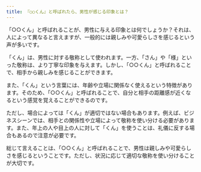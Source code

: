 ```yaml
---
title: 『○○くん』と呼ばれたら、男性が感じる印象とは？
---
```


「○○くん」と呼ばれることが、男性に与える印象とは何でしょうか？それは、人によって異なると言えますが、一般的には親しみや可愛らしさを感じるという声が多いです。

「くん」は、男性に対する敬称として使われます。一方、「さん」や「様」といった敬称は、より丁寧な印象を与えます。しかし、「○○くん」と呼ばれることで、相手から親しみを感じることができます。

また、「くん」という言葉には、年齢や立場に関係なく使えるという特徴があります。そのため、「○○くん」と呼ばれることで、自分と相手の距離感が近くなるという感覚を覚えることができるのです。

ただし、場合によっては「くん」が適切ではない場合もあります。例えば、ビジネスシーンでは、相手との関係性や立場によって敬称を使い分ける必要があります。また、年上の人や目上の人に対して「くん」を使うことは、礼儀に反する場合もあるので注意が必要です。

総じて言えることは、「○○くん」と呼ばれることで、男性は親しみや可愛らしさを感じるということです。ただし、状況に応じて適切な敬称を使い分けることが大切です。
